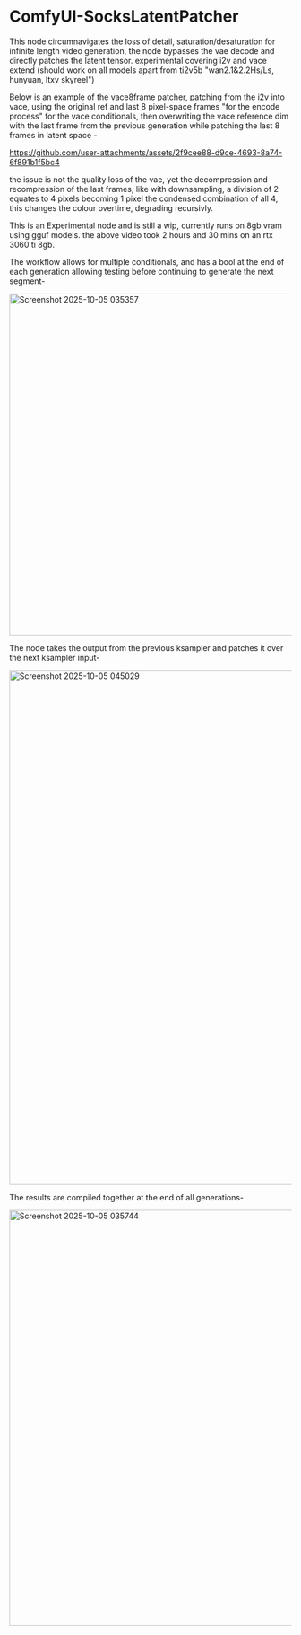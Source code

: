 # ComfyUI-SocksLatentPatcher
This node circumnavigates the loss of detail, saturation/desaturation for infinite length video generation, the node bypasses the vae decode and directly patches the latent tensor. experimental covering i2v and vace extend (should work on all models apart from ti2v5b "wan2.1&amp;2.2Hs/Ls, hunyuan, ltxv skyreel")

Below is an example of the vace8frame patcher, patching from the i2v into vace, using the original ref and last 8 pixel-space frames "for the encode process" for the vace conditionals, then overwriting the vace reference dim with the last frame from the previous generation while patching the last 8 frames in latent space - 


https://github.com/user-attachments/assets/2f9cee88-d9ce-4693-8a74-6f891b1f5bc4

the issue is not the quality loss of the vae, yet the decompression and recompression of the last frames, like with downsampling, a division of 2 equates to 4 pixels becoming 1 pixel the condensed combination of all 4, this changes the colour overtime, degrading recursivly.

This is an Experimental node and is still a wip, currently runs on 8gb vram using gguf models.
the above video took 2 hours and 30 mins on an rtx 3060 ti 8gb.

The workflow allows for multiple conditionals, and has a bool at the end of each generation allowing testing before continuing to generate the next segment-

<img width="1897" height="609" alt="Screenshot 2025-10-05 035357" src="https://github.com/user-attachments/assets/318320a4-ce41-4bc9-988d-ea86ebd2088b" />

The node takes the output from the previous ksampler and patches it over the next ksampler input- 

<img width="1414" height="917" alt="Screenshot 2025-10-05 045029" src="https://github.com/user-attachments/assets/da04854b-3e14-4c31-a3b3-356b350e22ee" />

The results are compiled together at the end of all generations-

<img width="834" height="741" alt="Screenshot 2025-10-05 035744" src="https://github.com/user-attachments/assets/ec28d151-40a2-4bd0-8b0e-89d2b8298765" />
